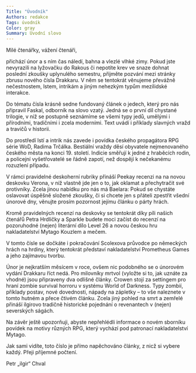 ```yaml
---
Title: "Úvodník"
Authors: redakce
Tags: úvodník
Color: gray
Summary: Úvodní slovo
---
```

Milé čtenářky, vážení čtenáři,

přichází únor a s ním čas náledí, bahna a vlezlé vlhké zimy. Pokud jste nevyrazili na lyžovačku do Rakous či nepotíte krev ve snaze dohnat poslední zkoušky uplynulého semestru, přijměte pozvání mezi stránky zbrusu nového čísla Drakkaru. V něm se tentokrát věnujeme převážně nečestnostem, lstem, intrikám a jiným nehezkým typům mezilidské interakce.

Do tématu čísla krásně sedne fundovaný článek o jedech, který pro nás připravil Faskal, odborník na slovo vzatý. Jedná se o první díl chystané trilogie, v níž se postupně seznámíme se všemi typy jedů, umělými i přírodními, tradičními i zcela moderními. Text uvádí i příklady slavných vražd a travičů v historii.

Do prostředí lstí a intrik nás zavede i povídka českého propagátora RPG série WoD, Radima Trčálka. Bestiální vraždy děsí obyvatele nejmenovaného českého města na konci 19. století. Indicie směřují k jedné z hraběcích rodin, a policejní vyšetřovatelé se řádně zapotí, než dospějí k nečekanému rozuzlení případu.

V rámci pravidelné deskoherní rubriky přináší Peekay recenzi na na novou deskovku Verona, v níž vlastně jde jen o to, jak oklamat a přechytračit své protivníky. Zcela jinou nabídku pro nás má Baelara: Pokud se chystáte oslavovat úspěšně složené zkoušky, či si chcete jen s přáteli zpestřit všední únorové dny, věnujte prosím pozornost jejímu článku o párty hrách.

Kromě pravidelných recenzí na deskovky se tentokrát díky píli našich čtenářů Petra Hrdličky a Sparkle budete moci začíst do recenzí na pozoruhodné (nejen) literární dílo Level 26 a novou českou hru nakladatelství Mytago Kouzlem a mečem.

V tomto čísle se dočkáte i pokračování Scolexova průvodce po německých hrách na hrdiny, který tentokrát představí nakladatelství Prometheus Games a jeho zajímavou tvorbu.

Únor je nejkratším měsícem v roce, ovšem nic podobného se o únorovém vydání Drakkaru říct nedá. Pro milovníky mrtvol (vyložte si to, jak uznáte za vhodné) jsou připraveny dva odlišné články. Crowen stojí za settingem pro hraní zombie survival horroru v systému World of Darkness. Typy zombií, příklady postav, nové dovednosti, nápady na zápletky – to vše naleznete v tomto hutném a přece čtivém článku. Zcela jiný pohled na smrt a zemřelé přináší ilgirovo tradičně historické pojednání o revenantech v (nejen) severských ságách.

Na závěr ještě upozorňuji, abyste nepřehlédli informace o novém sborníku povídek na motivy různých RPG, který vychází pod patronací nakladatelství Mytago.

Jak sami vidíte, toto číslo je přímo napěchováno články, z nicž si vybere každý. Přeji příjemné počtení.

 

Petr „ilgir“ Chval
